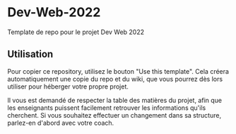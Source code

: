 # Dev-Web-2022
Template de repo pour le projet Dev Web 2022


## Utilisation

Pour copier ce repository, utilisez le bouton "Use this template".  Cela créera automatiquement une copie du repo et du wiki, que vous pourrez dès lors utiliser pour héberger votre propre projet.  

Il vous est demandé de respecter la table des matières du projet, afin que les enseignants puissent facilement retrouver les informations qu'ils cherchent.  Si vous souhaitez effectuer un changement dans sa structure, parlez-en d'abord avec votre coach.  
